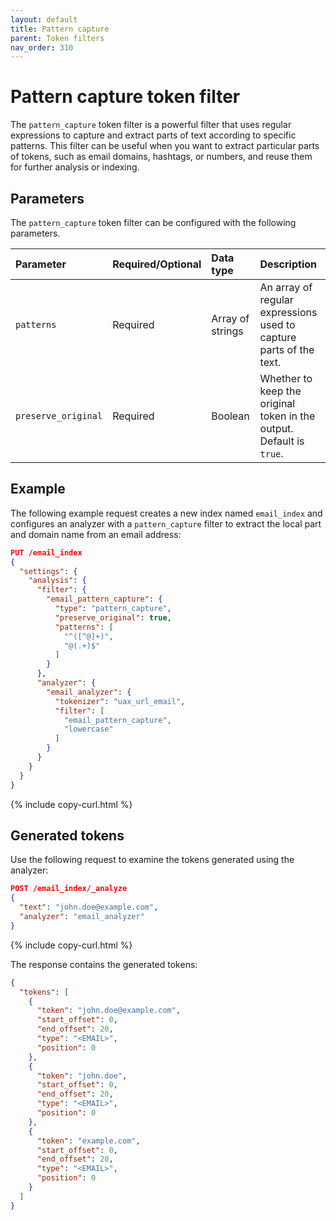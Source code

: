 ```yaml
---
layout: default
title: Pattern capture
parent: Token filters
nav_order: 310
---
```


# Pattern capture token filter

The `pattern_capture` token filter is a powerful filter that uses regular expressions to capture and extract parts of text according to specific patterns. This filter can be useful when you want to extract particular parts of tokens, such as email domains, hashtags, or numbers, and reuse them for further analysis or indexing.

## Parameters

The `pattern_capture` token filter can be configured with the following parameters.

Parameter | Required/Optional | Data type | Description
:--- | :--- | :--- | :--- 
`patterns` | Required | Array of strings | An array of regular expressions used to capture parts of the text.
`preserve_original` | Required | Boolean| Whether to keep the original token in the output. Default is `true`.


## Example

The following example request creates a new index named `email_index` and configures an analyzer with a `pattern_capture` filter to extract the local part and domain name from an email address:

```json
PUT /email_index
{
  "settings": {
    "analysis": {
      "filter": {
        "email_pattern_capture": {
          "type": "pattern_capture",
          "preserve_original": true,
          "patterns": [
            "^([^@]+)",
            "@(.+)$"
          ]
        }
      },
      "analyzer": {
        "email_analyzer": {
          "tokenizer": "uax_url_email",
          "filter": [
            "email_pattern_capture",
            "lowercase"
          ]
        }
      }
    }
  }
}
```
{% include copy-curl.html %}

## Generated tokens

Use the following request to examine the tokens generated using the analyzer:

```json
POST /email_index/_analyze
{
  "text": "john.doe@example.com",
  "analyzer": "email_analyzer"
}
```
{% include copy-curl.html %}

The response contains the generated tokens:

```json
{
  "tokens": [
    {
      "token": "john.doe@example.com",
      "start_offset": 0,
      "end_offset": 20,
      "type": "<EMAIL>",
      "position": 0
    },
    {
      "token": "john.doe",
      "start_offset": 0,
      "end_offset": 20,
      "type": "<EMAIL>",
      "position": 0
    },
    {
      "token": "example.com",
      "start_offset": 0,
      "end_offset": 20,
      "type": "<EMAIL>",
      "position": 0
    }
  ]
}
```
